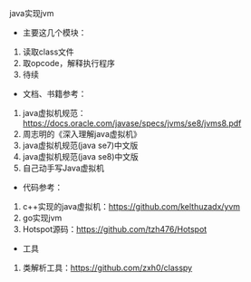 java实现jvm
-  主要这几个模块：
1. 读取class文件
2. 取opcode，解释执行程序
3. 待续

- 文档、书籍参考：
1. java虚拟机规范：https://docs.oracle.com/javase/specs/jvms/se8/jvms8.pdf
2. 周志明的《深入理解java虚拟机》
3. java虚拟机规范(java se7)中文版
4. java虚拟机规范(java se8)中文版
5. 自己动手写Java虚拟机

- 代码参考：
1. c++实现的java虚拟机：https://github.com/kelthuzadx/yvm
2. go实现jvm
3. Hotspot源码：https://github.com/tzh476/Hotspot

- 工具
1. 类解析工具：https://github.com/zxh0/classpy

